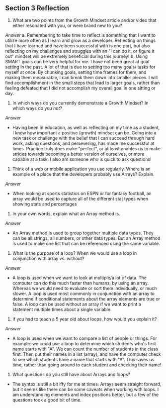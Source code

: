 ## Section 3 Reflection

1. What are two points from the Growth Mindset article and/or video that either resonated with you, or were brand new to you?

*Answer*
  a. Remembering to take time to reflect is something that I want to utilize more often as I learn and grow as a developer. Reflecting on things that I have learned and have been successful with is one part, but also reflecting on my challenges and struggles with an "I can do it, or figure it out" mindset will be extremely beneficial during this journey!
  b. Using SMART goals can be very helpful for me. I have not been great at goal setting in the past. A lot of that is due to setting too many goals/ tasks for myself at once. By chunking goals, setting time frames for them, and making them measurable, I can break them down into smaller pieces. I will find accomplishment in the small steps that lead to larger goals, rather than feeling defeated that I did not accomplish my overall goal in one sitting or day.

1. In which ways do you currently demonstrate a Growth Mindset? In which ways do you _not_?

*Answer*
- Having been in education, as well as reflecting on my time as a student, I know how important a positive (growth) mindset can be. Going into a new task or challenge with the belief that I can succeed through hard work, asking questions, and persevering, has made me successful at times. Practice truly does make "perfect", or at least enables us to make strides towards becoming a better version of ourselves, or more capable at a task. I also am someone who is quick to ask questions!

1. Think of a web or mobile application you use regularly. Where is an example of a place that the developers probably use Arrays? Explain.

*Answer*
- When looking at sports statistics on ESPN or for fantasy football, an array would be used to capture all of the different stat types when showing stats and percentages

1. In your own words, explain what an Array method is.

*Answer*
- An Array method is used to group together multiple data types. They can be all strings, all numbers, or other data types. But an Array method is used to make one list that can be referenced using the same variable.

1. What is the purpose of a loop? When we would use a loop in conjunction with array vs. without?

*Answer*
- A loop is used when we want to look at multiple/a lot of data. The computer can do this much faster than humans, by using an array. Whereas we would need to evaluate or sort them individually, or much slower. A loop is used most commonly in conjunction with an array to determine if conditional statements about the array elements are true or false. A loop can be used without an array if we want to print a statement multiple times about a single variable.

1. If you had to teach a 5 year old about loops, how would you explain it?

*Answer*
- A loop is used when we want to compare a list of people or things. For example: we could use a loop to determine which students who's first name starts with "A". We can count the number of students in the class first. Then put their names in a list (array), and have the computer check to see which students have a name that starts with "A". This saves us time, rather than going around to each student and checking their name!

1. What questions do you still have about Arrays and loops?
- The syntax is still a bit iffy for me at times. Arrays seem straight forward, but it seems like there can be some caveats when working with loops. I am understanding elements and index positions better, but a few of the questions took a good bit of time.
